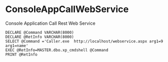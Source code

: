 # ConsoleAppCallWebService
Console Application Call Rest Web Service


  
    DECLARE @Command VARCHAR(8000)
    DECLARE @RetInfo VARCHAR(8000)
    SELECT @Command ='Caller.exe  http://localhost/webservice.aspx arg1=9  arg1=name'
    EXEC @RetInfo=MASTER.dbo.xp_cmdshell @Command
    PRINT @RetInfo
